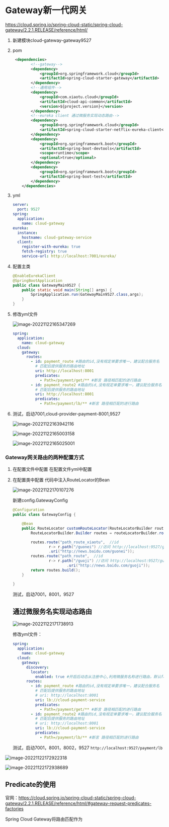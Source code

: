 # Gateway新一代网关

https://cloud.spring.io/spring-cloud-static/spring-cloud-gateway/2.2.1.RELEASE/reference/html/



1. 新建模块cloud-gateway-gateway9527

2. pom

   ```xml
    <dependencies>
           <!--gateway-->
           <dependency>
               <groupId>org.springframework.cloud</groupId>
               <artifactId>spring-cloud-starter-gateway</artifactId>
           </dependency>
           <!--通用组件-->
           <dependency>
               <groupId>com.xiaotu.cloud</groupId>
               <artifactId>cloud-api-common</artifactId>
               <version>${project.version}</version>
           </dependency>
           <!--eureka client 通过微服务实现动态路由-->
           <dependency>
               <groupId>org.springframework.cloud</groupId>
               <artifactId>spring-cloud-starter-netflix-eureka-client</artifactId>
           </dependency>
           <dependency>
               <groupId>org.springframework.boot</groupId>
               <artifactId>spring-boot-devtools</artifactId>
               <scope>runtime</scope>
               <optional>true</optional>
           </dependency>
           <dependency>
               <groupId>org.springframework.boot</groupId>
               <artifactId>spring-boot-test</artifactId>
           </dependency>
       </dependencies>
   ```

3. yml

   ```yml
   server:
     port: 9527
   spring:
     application:
       name: cloud-gateway
   eureka:
     instance:
       hostname: cloud-gateway-service
     client:
       register-with-eureka: true
       fetch-registry: true
       service-url: http://localhost:7001/eureka/
   ```

4. 配置主类

   ```java
   @EnableEurekaClient
   @SpringBootApplication
   public class GatewayMain9527 {
       public static void main(String[] args) {
           SpringApplication.run(GatewayMain9527.class,args);
       }
   }
   ```

5. 修改yml文件

   ![image-20221122165347269](images/readme/image-20221122165347269.png)

   ```yml
   spring:
     application:
       name: cloud-gateway
     cloud:
       gateway:
         routes:
           - id: payment_route #路由的id,没有规定单要求唯一，建议配合服务名
             # 匹配后提供服务的路由地址
             uri: http://localhost:8001
             predicates:
               - Path=/payment/get/** #断言 路径相匹配的进行路由
           - id: payment_route2 #路由的id,没有规定单要求唯一，建议配合服务名
             # 匹配后提供服务的路由地址
             uri: http://localhost:8001
             predicates:
               - Path=/payment/lb/** #断言 路径相匹配的进行路由
   ```

6. 测试，启动7001,cloud-provider-payment-8001,9527

   ![image-20221122163942116](images/readme/image-20221122163942116.png)

   ![image-20221122165003158](images/readme/image-20221122165003158.png)

   ![image-20221122165025001](images/readme/image-20221122165025001.png)



### Gateway网关路由的两种配置方式

1. 在配置文件中配置
   在配置文件yml中配置

2. 在配置类中配置
   代码中注入RouteLocator的Bean

   ![image-20221122170107276](images/readme/image-20221122170107276.png)

   新建config.GatewayConfig

   ```java
   @Configuration
   public class GatewayConfig {
   
       @Bean
       public RouteLocator customRouteLocator(RouteLocatorBuilder routeLocatorBuilder) {
           RouteLocatorBuilder.Builder routes = routeLocatorBuilder.routes();
   
           routes.route("path_route_xiaotu",  //id
                   r-> r.path("/guonei") //访问 http://localhost:9527/guonei
                   .uri("http://news.baidu.com/guonei"));
           routes.route("path_route",  //id
                   r-> r.path("/guoji") //访问 http://localhost:9527/guoji
                           .uri("http://news.baidu.com/guoji"));
           return routes.build();
       }
   
   }
   ```

   测试，启动7001，8001，9527

   

   ## 通过微服务名实现动态路由

   ![image-20221122171738913](images/readme/image-20221122171738913.png)

   

   修改yml文件：

   ```yml
   spring:
     application:
       name: cloud-gateway
     cloud:
       gateway:
         discovery:
           locator:
             enabled: true #开启后动态从注册中心,利用微服务名称进行路由，默认false
         routes:
           - id: payment_route #路由的id,没有规定单要求唯一，建议配合服务名
             # 匹配后提供服务的路由地址
             # uri: http://localhost:8001
             uri: lb://cloud-payment-service
             predicates:
               - Path=/payment/get/** #断言 路径相匹配的进行路由
           - id: payment_route2 #路由的id,没有规定单要求唯一，建议配合服务名
             # 匹配后提供服务的路由地址
             # uri: http://localhost:8001
             uri: lb://cloud-payment-service
             predicates:
               - Path=/payment/lb/** #断言 路径相匹配的进行路由
   
   ```

   

   测试，启动7001，8001，8002，9527
   `http://localhost:9527/payment/lb`

![image-20221122172922318](images/readme/image-20221122172922318.png)

![image-20221122172938689](images/readme/image-20221122172938689.png)





## Predicate的使用

官网：https://cloud.spring.io/spring-cloud-static/spring-cloud-gateway/2.2.1.RELEASE/reference/html/#gateway-request-predicates-factories



Spring Cloud Gateway将路由匹配作为